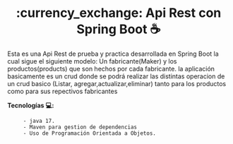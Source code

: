 <h1 align="center">:currency_exchange: Api Rest con Spring Boot ☕</h1>

Esta es una Api Rest de prueba y practica desarrollada en Spring Boot la cual sigue el siguiente modelo:
Un fabricante(Maker) y los productos(products) que son hechos por cada fabricante.
la aplicación basicamente es un crud donde se podrá realizar las distintas operacion de un crud basico (Listar, agregar,actualizar,eliminar) tanto para los productos como  para sus repectivos fabricantes

**Tecnologías 💻:**

         - java 17.
         - Maven para gestion de dependencias
         - Uso de Programación Orientada a Objetos.
         
